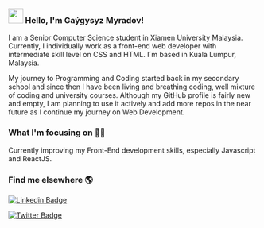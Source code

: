 ### <img src="https://media.giphy.com/media/hvRJCLFzcasrR4ia7z/giphy.gif" width="30px"> Hello, I'm Gaýgysyz Myradov!

I am a Senior Computer Science student in Xiamen University Malaysia. Currently, I individually work as a front-end web developer with intermediate skill level on CSS and HTML. I´m based in Kuala Lumpur, Malaysia.

My journey to Programming and Coding started back in my secondary school and since then I have been living and breathing coding, well mixture of coding and university courses. Although my GitHub profile is fairly new and empty, I am planning to use it actively and add more repos in the near future as I continue my journey on Web Development. 

### What I'm focusing on 👨‍💻

Currently improving my Front-End development skills, especially Javascript and ReactJS.<br />

### Find me elsewhere 🌎

[![Linkedin Badge](https://img.shields.io/badge/-LinkedIn-blue?style=flat-square&logo=Linkedin&logoColor=white&link=https://www.linkedin.com/in/harshkumarkhatri/)](https://www.linkedin.com/in/gaygysyzmyradov)  

[![Twitter Badge](https://img.shields.io/badge/-Twitter-1ca0f1?style=flat-square&labelColor=1ca0f1&logo=twitter&logoColor=white&link=https://twitter.com/GaygysyzMyradov)](https://twitter.com/GaygysyzMyradov)

